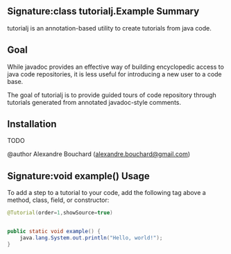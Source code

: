 Signature:class tutorialj.Example
Summary
-------

tutorialj is an annotation-based utility to create tutorials from java code.

Goal
----

While javadoc provides an effective way of building encyclopedic access to 
java code repositories, it is less useful for introducing a new user to a 
code base.

The goal of tutorialj is to provide guided tours of code repository through
tutorials generated from annotated javadoc-style comments. 

Installation
------------

TODO

@author Alexandre Bouchard (alexandre.bouchard@gmail.com)




Signature:void example()
Usage
-----

To add a step to a tutorial to your code, add the following tag above a 
method, class, field, or constructor:
```java
@Tutorial(order=1,showSource=true)
```


```java

public static void example() {
    java.lang.System.out.println("Hello, world!");
}
```

